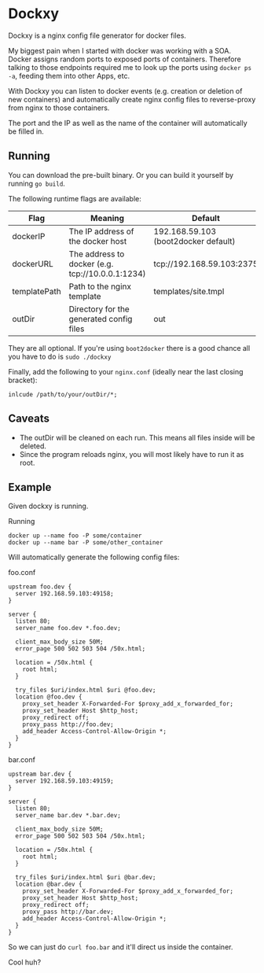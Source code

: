 # Dockxy

Dockxy is a nginx config file generator for docker files.

My biggest pain when I started with docker was working with a SOA.
Docker assigns random ports to exposed ports of containers. Therefore
talking to those endpoints required me to look up the ports using `docker ps -a`,
feeding them into other Apps, etc.

With Dockxy you can listen to docker events (e.g. creation or deletion of new
containers) and automatically create nginx config files to reverse-proxy from
nginx to those containers.

The port and the IP as well as the name of the container will automatically be
filled in.

## Running

You can download the pre-built binary. Or you can build it yourself by running
`go build`.

The following runtime flags are available:

Flag         | Meaning | Default
-------------|-------- | -------
dockerIP     | The IP address of the docker host                | 192.168.59.103 (boot2docker default)
dockerURL    | The address to docker (e.g. tcp://10.0.0.1:1234) | tcp://192.168.59.103:2375
templatePath | Path to the nginx template                       | templates/site.tmpl
outDir       | Directory for the generated config files         | out

They are all optional. If you're using `boot2docker` there is a good chance all
you have to do is `sudo ./dockxy`

Finally, add the following to your `nginx.conf` (ideally near the last closing
bracket):

```
inlcude /path/to/your/outDir/*;
```

## Caveats

* The outDir will be cleaned on each run. This means all files inside will be deleted.
* Since the program reloads nginx, you will most likely have to run it as root.

## Example

Given dockxy is running.

Running

```
docker up --name foo -P some/container
docker up --name bar -P some/other_container
```

Will automatically generate the following config files:

foo.conf


```
upstream foo.dev {
  server 192.168.59.103:49158;
}

server {
  listen 80;
  server_name foo.dev *.foo.dev;

  client_max_body_size 50M;
  error_page 500 502 503 504 /50x.html;

  location = /50x.html {
    root html;
  }

  try_files $uri/index.html $uri @foo.dev;
  location @foo.dev {
    proxy_set_header X-Forwarded-For $proxy_add_x_forwarded_for;
    proxy_set_header Host $http_host;
    proxy_redirect off;
    proxy_pass http://foo.dev;
    add_header Access-Control-Allow-Origin *;
  }
}
```

bar.conf

```
upstream bar.dev {
  server 192.168.59.103:49159;
}

server {
  listen 80;
  server_name bar.dev *.bar.dev;

  client_max_body_size 50M;
  error_page 500 502 503 504 /50x.html;

  location = /50x.html {
    root html;
  }

  try_files $uri/index.html $uri @bar.dev;
  location @bar.dev {
    proxy_set_header X-Forwarded-For $proxy_add_x_forwarded_for;
    proxy_set_header Host $http_host;
    proxy_redirect off;
    proxy_pass http://bar.dev;
    add_header Access-Control-Allow-Origin *;
  }
}
```

So we can just do `curl foo.bar` and it'll direct us inside the container.

Cool huh?
